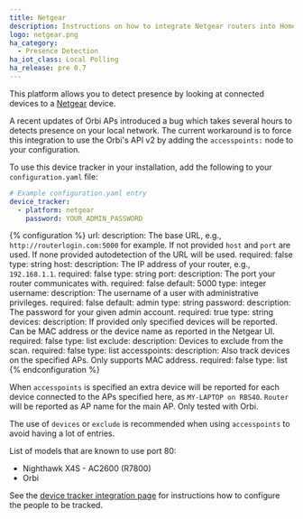 ```yaml
---
title: Netgear
description: Instructions on how to integrate Netgear routers into Home Assistant.
logo: netgear.png
ha_category:
  - Presence Detection
ha_iot_class: Local Polling
ha_release: pre 0.7
---
```


This platform allows you to detect presence by looking at connected devices to a [Netgear](https://www.netgear.com/) device.

<div class='note'>

A recent updates of Orbi APs introduced a bug which takes several hours to detects presence on your local network. The current workaround is to force this integration to use the Orbi's API v2 by adding the `accesspoints:` node to your configuration.

</div>

To use this device tracker in your installation, add the following to your `configuration.yaml` file:

```yaml
# Example configuration.yaml entry
device_tracker:
  - platform: netgear
    password: YOUR_ADMIN_PASSWORD
```

{% configuration %}
url:
  description: The base URL, e.g., `http://routerlogin.com:5000` for example. If not provided `host` and `port` are used. If none provided autodetection of the URL will be used.
  required: false
  type: string
host:
  description: The IP address of your router, e.g., `192.168.1.1`.
  required: false
  type: string
port:
  description: The port your router communicates with.
  required: false
  default: 5000
  type: integer
username:
  description: The username of a user with administrative privileges.
  required: false
  default: admin
  type: string
password:
  description: The password for your given admin account.
  required: true
  type: string
devices:
  description: If provided only specified devices will be reported. Can be MAC address or the device name as reported in the Netgear UI.
  required: false
  type: list
exclude:
  description: Devices to exclude from the scan.
  required: false
  type: list
accesspoints:
  description: Also track devices on the specified APs. Only supports MAC address.
  required: false
  type: list
{% endconfiguration %}

When `accesspoints` is specified an extra device will be reported for each device connected to the APs specified here, as `MY-LAPTOP on RBS40`. `Router` will be reported as AP name for the main AP. Only tested with Orbi.

The use of `devices` or `exclude` is recommended when using `accesspoints` to avoid having a lot of entries.

List of models that are known to use port 80:
- Nighthawk X4S - AC2600 (R7800)
- Orbi

See the [device tracker integration page](/integrations/device_tracker/) for instructions how to configure the people to be tracked.
